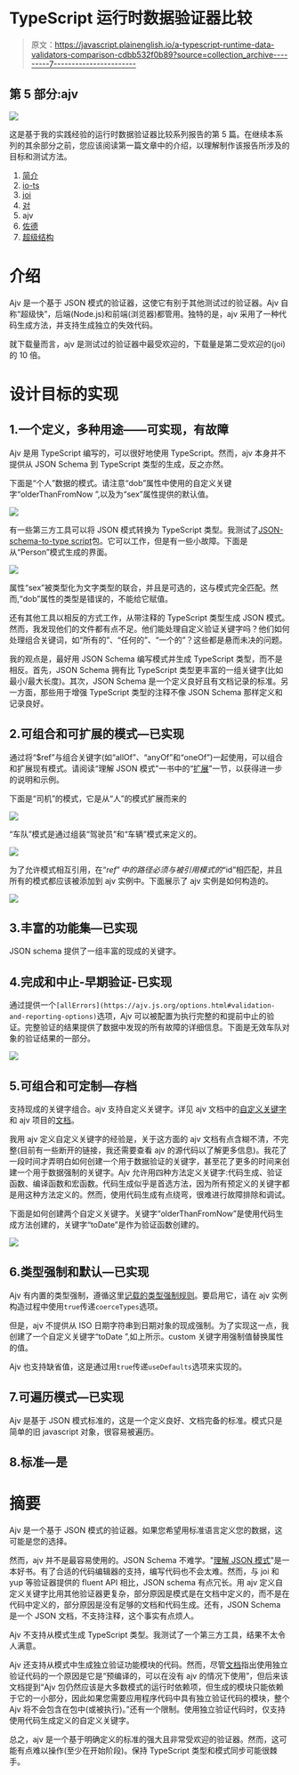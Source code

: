 # TypeScript 运行时数据验证器比较

> 原文：<https://javascript.plainenglish.io/a-typescript-runtime-data-validators-comparison-cdbb532f0b89?source=collection_archive---------7----------------------->

## 第 5 部分:ajv

![](img/4249aee99bc255929d1c75a905354fef.png)

这是基于我的实践经验的运行时数据验证器比较系列报告的第 5 篇。在继续本系列的其余部分之前，您应该阅读第一篇文章中的介绍，以理解制作该报告所涉及的目标和测试方法。

1.  [简介](/a-typescript-runtime-data-validators-comparison-50a6abf3c559)
2.  [io-ts](/a-typescript-runtime-data-validators-comparison-eeedc6b0583a)
3.  [joi](/a-typescript-runtime-data-validators-comparison-c422e431926a)
4.  [对](/a-typescript-runtime-data-validators-comparison-15f0ea2e3265)
5.  ajv
6.  [佐德](/a-typescript-runtime-data-validators-comparison-92887e22ee65)
7.  [超级结构](/a-typescript-runtime-data-validators-comparison-67cb9abb599b)

# 介绍

Ajv 是一个基于 JSON 模式的验证器，这使它有别于其他测试过的验证器。Ajv 自称“超级快”，后端(Node.js)和前端(浏览器)都管用。独特的是，ajv 采用了一种代码生成方法，并支持生成独立的失效代码。

就下载量而言，ajv 是测试过的验证器中最受欢迎的，下载量是第二受欢迎的(joi)的 10 倍。

# 设计目标的实现

## 1.一个定义，多种用途——可实现，有故障

Ajv 是用 TypeScript 编写的，可以很好地使用 TypeScript。然而，ajv 本身并不提供从 JSON Schema 到 TypeScript 类型的生成，反之亦然。

下面是“个人”数据的模式。请注意“dob”属性中使用的自定义关键字“olderThanFromNow ”,以及为“sex”属性提供的默认值。

![](img/40e88c1d94496621a49cf4c5e88af3e5.png)

有一些第三方工具可以将 JSON 模式转换为 TypeScript 类型。我测试了[JSON-schema-to-type script](https://www.npmjs.com/package/json-schema-to-typescript)包。它可以工作，但是有一些小故障。下面是从“Person”模式生成的界面。

![](img/1d56cf4f2629c9799a3f9e6cacc57db6.png)

属性“sex”被类型化为文字类型的联合，并且是可选的，这与模式完全匹配。然而,“dob”属性的类型是错误的，不能给它赋值。

还有其他工具以相反的方式工作，从带注释的 TypeScript 类型生成 JSON 模式。然而，我发现他们的文件都有点不足。他们能处理自定义验证关键字吗？他们如何处理组合关键词，如“所有的”、“任何的”、“一个的”？这些都是悬而未决的问题。

我的观点是，最好用 JSON Schema 编写模式并生成 TypeScript 类型，而不是相反。首先，JSON Schema 拥有比 TypeScript 类型更丰富的一组关键字(比如最小/最大长度)。其次，JSON Schema 是一个定义良好且有文档记录的标准。另一方面，那些用于增强 TypeScript 类型的注释不像 JSON Schema 那样定义和记录良好。

## 2.可组合和可扩展的模式—已实现

通过将“$ref”与组合关键字(如“allOf”、“anyOf”和“oneOf”)一起使用，可以组合和扩展现有模式。请阅读“理解 JSON 模式”一书中的“[扩展](https://json-schema.org/understanding-json-schema/structuring.html#extending)”一节，以获得进一步的说明和示例。

下面是“司机”的模式，它是从“人”的模式扩展而来的

![](img/23dc27f21a84d37f993b313193c75b6e.png)

“车队”模式是通过组装“驾驶员”和“车辆”模式来定义的。

![](img/40df47284aa618bfca2ec28751df1377.png)

为了允许模式相互引用，在“$ref”中的路径必须与被引用模式的“$id”相匹配，并且所有的模式都应该被添加到 ajv 实例中。下面展示了 ajv 实例是如何构造的。

![](img/83fbe354718e79ca591fcd110c45dd6e.png)

## 3.丰富的功能集—已实现

JSON schema 提供了一组丰富的现成的关键字。

## 4.完成和中止-早期验证-已实现

通过提供一个`[allErrors](https://ajv.js.org/options.html#validation-and-reporting-options)`选项，Ajv 可以被配置为执行完整的和提前中止的验证。完整验证的结果提供了数据中发现的所有故障的详细信息。下面是无效车队对象的验证结果的一部分。

![](img/91d82a76eece85a910623ed7c469e126.png)

## 5.可组合和可定制—存档

支持现成的关键字组合。ajv 支持自定义关键字。详见 ajv 文档中的[自定义关键字](https://ajv.js.org/guide/user-keywords.html)和 ajv 项目的[文档](https://github.com/ajv-validator/ajv/blob/master/docs/keywords.md#define-keyword-with-code-generation-function)。

我用 ajv 定义自定义关键字的经验是，关于这方面的 ajv 文档有点含糊不清，不完整(目前有一些断开的链接，我还需要查看 ajv 的源代码以了解更多信息)。我花了一段时间才弄明白如何创建一个用于数据验证的关键字，甚至花了更多的时间来创建一个用于数据强制的关键字。Ajv 允许用四种方法定义关键字:代码生成、验证函数、编译函数和宏函数。代码生成似乎是首选方法，因为所有预定义的关键字都是用这种方法定义的。然而，使用代码生成有点绕弯，很难进行故障排除和调试。

下面是如何创建两个自定义关键字。关键字“olderThanFromNow”是使用代码生成方法创建的，关键字“toDate”是作为验证函数创建的。

![](img/522f42b2180dbbb14e97909e73c77afc.png)

## 6.类型强制和默认—已实现

Ajv 有内置的类型强制，遵循这里[记载的类型强制规则](https://ajv.js.org/coercion.html)。要启用它，请在 ajv 实例构造过程中使用`true`传递`coerceTypes`选项。

但是，ajv 不提供从 ISO 日期字符串到日期对象的现成强制。为了实现这一点，我创建了一个自定义关键字“toDate ”,如上所示。custom 关键字用强制值替换属性的值。

Ajv 也支持缺省值，这是通过用`true`传递`useDefaults`选项来实现的。

## 7.可遍历模式—已实现

Ajv 是基于 JSON 模式标准的，这是一个定义良好、文档完备的标准。模式只是简单的旧 javascript 对象，很容易被遍历。

## 8.标准—是

# 摘要

Ajv 是一个基于 JSON 模式的验证器。如果您希望用标准语言定义您的数据，这可能是您的选择。

然而，ajv 并不是最容易使用的。JSON Schema 不难学。"[理解 JSON 模式](https://json-schema.org/understanding-json-schema/)"是一本好书。有了合适的代码编辑器的支持，编写代码也不会太难。然而，与 joi 和 yup 等验证器提供的 fluent API 相比，JSON schema 有点冗长。用 ajv 定义自定义关键字比用其他验证器更复杂，部分原因是模式是在文档中定义的，而不是在代码中定义的，部分原因是没有足够的文档和代码生成。还有，JSON Schema 是一个 JSON 文档，不支持注释，这个事实有点烦人。

Ajv 不支持从模式生成 TypeScript 类型。我测试了一个第三方工具，结果不太令人满意。

Ajv 还支持从模式中生成独立验证功能模块的代码。然而，尽管[文档](https://github.com/ajv-validator/ajv/blob/master/docs/standalone.md)指出使用独立验证代码的一个原因是它是“预编译的，可以在没有 ajv 的情况下使用”，但后来该文档提到“Ajv 包仍然应该是大多数模式的运行时依赖项，但生成的模块只能依赖于它的一小部分，因此如果您需要应用程序代码中具有独立验证代码的模块，整个 Ajv 将不会包含在包中(或被执行)。”还有一个限制。使用独立验证代码时，仅支持使用代码生成定义的自定义关键字。

总之，ajv 是一个基于明确定义的标准的强大且非常受欢迎的验证器。然而，这可能有点难以操作(至少在开始阶段)。保持 TypeScript 类型和模式同步可能很棘手。